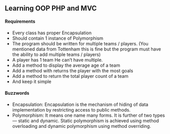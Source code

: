 ## Learning OOP PHP and MVC

#### Requirements

* Every class has proper ​Encapsulation
* Should contain 1 instance of ​Polymorphism
* The program should be written for multiple teams / players. (You mentioned data
from Tottenham this is fine but the program must have the ability to add multiple
teams / players)
* A player has 1 team He can’t have multiple.
* Add a method to display the average age of a team
* Add a method with returns the player with the most goals
* Add a method to return the total player count of a team
* And keep it simple

#### Buzzwords
* Encapsulation: Encapsulation is the mechanism of hiding of data implementation by restricting access to public methods.
* Polymorphism: It means one name many forms. It is further of two types — static and dynamic. Static polymorphism is achieved using method overloading and dynamic polymorphism using method overriding.